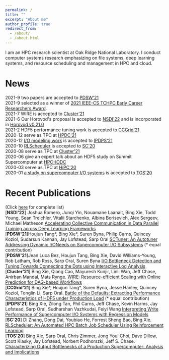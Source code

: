 ```yaml
---
permalink: /
title: ""
excerpt: "About me"
author_profile: true
redirect_from: 
  - /about/
  - /about.html
---
```


I am an HPC research scientist at Oak Ridge National Laboratory. I conduct computer systems research emphasizing on file systems, deep learning systems, and resource scheduling and management in HPC and cloud. 

News
======
2021-9 two papers are accepted to [PDSW'21](http://www.pdsw.org/index.shtml)
<br>2021-9 selected as a winner of [2021 IEEE-CS TCHPC Early Career Researchers Award](https://tc.computer.org/tchpc/2021/09/23/2021-ieee-cs-tchpc-award-winners/).
<br>2021-7 WIRE is accepted to [Cluster'21](https://clustercomp.org/2021/program/)
<br>2021-6 Our Horovod's proposal is accepted to [NSDI'22](https://www.usenix.org/conference/nsdi22) and is incorporated in [Horovod v0.21.0](https://github.com/horovod/horovod/tree/v0.21.0)
<br>2021-2 HDF5 performance tuning work is accepted to [CCGrid'21](http://cloudbus.org/ccgrid2021/)
<br>2020-12 serve as TPC at [HPDC'21](http://www.hpdc.org/2021/)
<br>2020-12 [I/O modeling work](https://xiexbing.github.io/publication/2021-05-modeling-ipdps21) is accepted to [IPDPS'21](https://www.ipdps.org/)
<br>2020-10 [RLScheduler](https://xiexbing.github.io/publication/2020-11-rlscheduler-sc20) is accepted to [SC'20](https://sc20.supercomputing.org/)
<br>2020-08 serve as TPC at [Cluster'21](https://clustercomp.org/2021/program/)
<br>2020-06 give an expert talk about an HDF5 study on Summit Supercomputer at [HPC-IODC](https://hps.vi4io.org/events/2020/iodc) 
<br>2020-03 serve as TPC at [HiPC'20](https://hipc.org/)
<br>2020-01 [a study on supercomputer I/O systems](https://xiexbing.github.io/publication/2020-01-tos) is accepted to [TOS'20](https://dl.acm.org/journal/tos)

Recent Publications
======
(Click [here](https://xiexbing.github.io/publications/) for complete list)
<br>[<b>NSDI'22</b>] Joshua Romero, Junqi Yin, Nouamane Laanait, Bing Xie, Todd Young, Sean Treichler, Vitalii Starchenko, Albina Borisevich, Alex Sergeev, Michael Matheson [Accelerating Collective Communication in Data Parallel Training across Deep Learning Frameworks](https://xiexbing.github.io/publication/2022-04-acodl-nsdi22)
<br>[<b>PDSW'21</b>]Houjun Tang\*, Bing Xie\*, Suren Byna, Philip Carns, Quincey Koziol, Sudarsun Kannan, Jay Lofstead, Sarp Oral [SCTuner: An Autotuner Addressing Dynamic I/ONeeds on Supercomputer I/O Subsystems](https://xiexbing.github.io/publication/2021-11-sctuner-pdsw21) (\* equal contribution)
<br>[<b>PDSW'21</b>]Jean Luca Bez, Houjun Tang, Bing Xie, David Williams-Young, Rob Latham, Rob Ross, Sarp Oral, Suren Byna [I/O Bottleneck Detection and Tuning:Towards Connecting the Dots using Interactive Log Analysis](https://xiexbing.github.io/publication/2021-11-bottleneck-pdsw21)
<br>[<b>Cluster'21</b>] Bing Xie, Qiang Cao, Mayuresh Kunjir, Linli Wan, Jeff Chase, Anirban Mandal, Mats Rynge. [WIRE: Resource-efficient Scaling with Online Prediction for DAG-based Workflows](https://xiexbing.github.io/publication/2021-09-wire-cluster21)
<br>[<b>CCGrid'21</b>] Bing Xie\*, Houjun Tang\*, Suren Byna, Jesse Hanley, Quincey Koziol, Tonglin Li, Sarp Oral. [Battle of the Defaults: Extracting Performance Characteristics of HDF5 under Production Load](https://xiexbing.github.io/publication/2021-05-hdf5-ccgrid21) (\* equal contribution)
<br>[<b>IPDPS'21</b>] Bing Xie, Zilong Tan, Phil Carns, Jeff Chase, Kevin Harms, Jay Lofstead, Sarp Oral, Sudharshan Vazhkudai, Feiyi Wang [Interpreting Write Performance of Supercomputer I/O Systems with Regression Models](https://xiexbing.github.io/publication/2021-05-modeling-ipdps21)
<br>[<b>SC'20</b>] Di Zhang, Dong Dai, Youbiao He, Forrest Sheng Bao, Bing Xie. [RLScheduler: An Automated HPC Batch Job Scheduler Using Reinforcement Learning](https://xiexbing.github.io/publication/2020-11-rlscheduler-sc20)
<br>[<b>TOS'20</b>] Bing Xie, Sarp Oral, Chris Zimmer, Jong Youl Choi, Dave Dillow, Scott Klasky, Jay Lofstead, Norbert Podhorszki, Jeff S. Chase. [Characterizing Output Bottlenecks of a Production Supercomputer: Analysis and Implications](https://xiexbing.github.io/publication/2020-01-tos)
